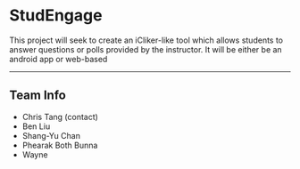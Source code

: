 # StudEngage
This project will seek to create an iCliker-like tool which allows students to answer questions or polls provided by the instructor. It will be either be an android app or web-based

---

## Team Info
- Chris Tang (contact)
- Ben Liu
- Shang-Yu Chan
- Phearak Both Bunna
- Wayne
